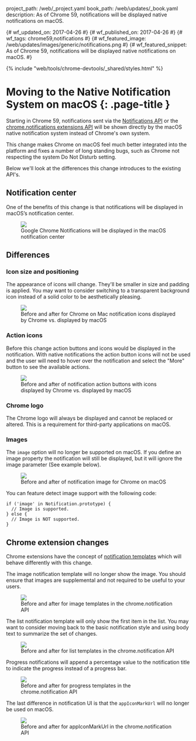 project_path: /web/_project.yaml book_path: /web/updates/_book.yaml description: As of Chrome 59, notifications will be displayed native notifications on macOS.

{# wf_updated_on: 2017-04-26 #} {# wf_published_on: 2017-04-26 #} {# wf_tags: chrome59,notifications #} {# wf_featured_image: /web/updates/images/generic/notifications.png #} {# wf_featured_snippet: As of Chrome 59, notifications will be displayed native notifications on macOS. #}

{% include "web/tools/chrome-devtools/_shared/styles.html" %}

# Moving to the Native Notification System on macOS {: .page-title }

Starting in Chrome 59, notifications sent via the [Notifications API](https://developer.mozilla.org/en-US/docs/Web/API/Notifications_API) or the [chrome.notifications extensions API](https://developer.chrome.com/extensions/notifications) will be shown directly by the macOS native notification system instead of Chrome's own system.

This change makes Chrome on macOS feel much better integrated into the platform and fixes a number of long standing bugs, such as Chrome not respecting the system Do Not Disturb setting.

Below we'll look at the differences this change introduces to the existing API's.

## Notification center

One of the benefits of this change is that notifications will be displayed in macOS’s notification center.

<figure>
  <img src="/web/updates/images/2017/04/macos-notifications/image00.png">
  <figcaption>
    Google Chrome Notifications will be displayed in the macOS notification center
  </figcaption>
</figure>

## Differences

### Icon size and positioning

The appearance of icons will change. They'll be smaller in size and padding is applied. You may want to consider switching to a transparent background icon instead of a solid color to be aesthetically pleasing.

<figure>
  <img src="/web/updates/images/2017/04/macos-notifications/image01.png">
  <figcaption>
    Before and after for Chrome on Mac notification icons displayed by Chrome vs. displayed by
    macOS
  </figcaption>
</figure>

### Action icons

Before this change action buttons and icons would be displayed in the notification. With native notifications the action button icons will not be used and the user will need to hover over the notification and select the "More" button to see the available actions.

<figure>
  <img src="/web/updates/images/2017/04/macos-notifications/image02.png">
  <figcaption>
    Before and after of notification action buttons with icons displayed by
    Chrome vs. displayed by macOS
  </figcaption>
</figure>

### Chrome logo

The Chrome logo will always be displayed and cannot be replaced or altered. This is a requirement for third-party applications on macOS.

### Images

The `image` option will no longer be supported on macOS. If you define an image property the notification will still be displayed, but it will ignore the image parameter (See example below).

<figure>
  <img src="/web/updates/images/2017/04/macos-notifications/image03.png">
  <figcaption>
    Before and after of notification image for Chrome on macOS
  </figcaption>
</figure>

You can feature detect image support with the following code:

    if ('image' in Notification.prototype) {  
      // Image is supported.
    } else {  
      // Image is NOT supported.
    }
    

## Chrome extension changes

Chrome extensions have the concept of [notification templates](https://developer.chrome.com/apps/notifications#type-TemplateType) which will behave differently with this change.

The image notification template will no longer show the image. You should ensure that images are supplemental and not required to be useful to your users.

<figure>
  <img src="/web/updates/images/2017/04/macos-notifications/image04.png">
  <figcaption>
    Before and after for image templates in the chrome.notification API
  </figcaption>
</figure>

The list notification template will only show the first item in the list. You may want to consider moving back to the basic notification style and using body text to summarize the set of changes.

<figure>
  <img src="/web/updates/images/2017/04/macos-notifications/image05.png">
  <figcaption>
    Before and after for list templates in the chrome.notification API
  </figcaption>
</figure>

Progress notifications will append a percentage value to the notification title to indicate the progress instead of a progress bar.

<figure>
  <img src="/web/updates/images/2017/04/macos-notifications/image06.png">
  <figcaption>
    Before and after for progress templates in the chrome.notification API
  </figcaption>
</figure>

The last difference in notification UI is that the `appIconMarkUrl` will no longer be used on macOS.

<figure>
  <img src="/web/updates/images/2017/04/macos-notifications/image07.png">
  <figcaption>
    Before and after for appIconMarkUrl in the chrome.notification API
  </figcaption>
</figure>
